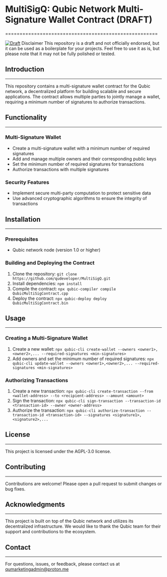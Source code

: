 # MultiSigQ: Qubic Network Multi-Signature Wallet Contract (DRAFT)
=====================================================

[![Draft](https://img.shields.io/badge/Draft-UNOFFICIAL-red.svg)]() Disclaimer This repository is a draft and not officially endorsed, but it can be used as a boilerplate for your projects. Feel free to use it as is, but please note that it may not be fully polished or tested.

## Introduction
---------------

This repository contains a multi-signature wallet contract for the Qubic network, a decentralized platform for building scalable and secure applications. The contract allows multiple parties to jointly manage a wallet, requiring a minimum number of signatures to authorize transactions.

## Functionality
--------------

### Multi-Signature Wallet

*   Create a multi-signature wallet with a minimum number of required signatures
*   Add and manage multiple owners and their corresponding public keys
*   Set the minimum number of required signatures for transactions
*   Authorize transactions with multiple signatures

### Security Features

*   Implement secure multi-party computation to protect sensitive data
*   Use advanced cryptographic algorithms to ensure the integrity of transactions

## Installation
--------------

### Prerequisites

*   Qubic network node (version 1.0 or higher)

### Building and Deploying the Contract

1.  Clone the repository: `git clone https://github.com/qudeveloper/MultiSigQ.git`
2.  Install dependencies: `npm install`
3.  Compile the contract: `npx qubic-compiler compile QubicMultiSigContract.cpp`
4.  Deploy the contract: `npx qubic-deploy deploy QubicMultiSigContract.bin`

## Usage
-----

### Creating a Multi-Signature Wallet

1.  Create a new wallet: `npx qubic-cli create-wallet --owners <owner1>,<owner2>,... --required-signatures <min-signatures>`
2.  Add owners and set the minimum number of required signatures: `npx qubic-cli update-wallet --owners <owner1>,<owner2>,... --required-signatures <min-signatures>`

### Authorizing Transactions

1.  Create a new transaction: `npx qubic-cli create-transaction --from <wallet-address> --to <recipient-address> --amount <amount>`
2.  Sign the transaction: `npx qubic-cli sign-transaction --transaction-id <transaction-id> --owner <owner-address>`
3.  Authorize the transaction: `npx qubic-cli authorize-transaction --transaction-id <transaction-id> --signatures <signature1>,<signature2>,...`

## License
---------

This project is licensed under the AGPL-3.0 license.

## Contributing
--------------

Contributions are welcome! Please open a pull request to submit changes or bug fixes.

## Acknowledgments
----------------

This project is built on top of the Qubic network and utilizes its decentralized infrastructure. We would like to thank the Qubic team for their support and contributions to the ecosystem.

## Contact
---------

For questions, issues, or feedback, please contact us at qumarketingadmin@proton.me
